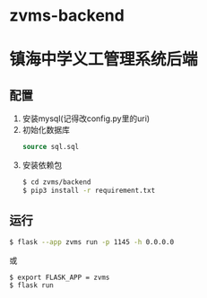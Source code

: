 # zvms-backend
# 镇海中学义工管理系统后端

## 配置
1. 安装mysql(记得改config.py里的uri)
2. 初始化数据库
    ```sql
    source sql.sql
    ```
3. 安装依赖包
    ```bash
    $ cd zvms/backend
    $ pip3 install -r requirement.txt
    ```

## 运行
```bash
$ flask --app zvms run -p 1145 -h 0.0.0.0
```

或

```bash
$ export FLASK_APP = zvms
$ flask run
```
